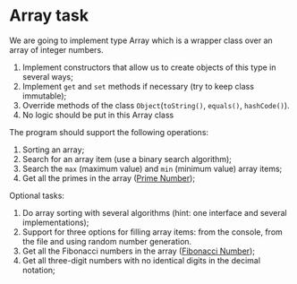 # Array task

We are going to implement type Array which is a wrapper class over an array of integer numbers.

1. Implement constructors that allow us to create objects of this type in several ways;
2. Implement ``get`` and ``set`` methods if necessary (try to keep class immutable);
3. Override methods of the class ``Object``(``toString()``, ``equals()``, ``hashCode()``). 
4. No logic should be put in this Array class

The program should support the following operations:

1. Sorting an array;
2. Search for an array item (use a binary search algorithm);
3. Search the ``max`` (maximum value) and ``min`` (minimum value) array items;
4. Get all the primes in the array ([Prime Number](https://www.splashlearn.com/math-vocabulary/algebra/prime-number));

Optional tasks:

1. Do array sorting with several algorithms (hint: one interface and several implementations);
2. Support for three options for filling array items: from the console, from the file and using random number generation.
3. Get all the Fibonacci numbers in the array ([Fibonacci Number](https://www.google.com/search?client=firefox-b-d&q=Fibonacci+numbers));
4. Get all three-digit numbers with no identical digits in the decimal notation;
